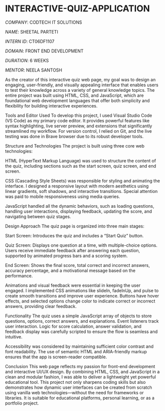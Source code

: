 # INTERACTIVE-QUIZ-APPLICATION

*COMPANY*: CODTECH IT SOLUTIONS

*NAME*: SHEETAL PARTETI

*INTERN ID*: CT06DF1107

*DOMAIN*: FRONT END DEVELOPMENT

*DURATION*: 6 WEEKS

*MENTOR*: NEELA SANTOSH

As the creator of this interactive quiz web page, my goal was to design an engaging, user-friendly, and visually appealing interface that enables users to test their knowledge across a variety of general knowledge topics. The entire project was built using HTML, CSS, and JavaScript, which are foundational web development languages that offer both simplicity and flexibility for building interactive experiences.

Tools and Editor Used
To develop this project, I used Visual Studio Code (VS Code) as my primary code editor. It provides powerful features like syntax highlighting, live server preview, and extensions that significantly streamlined my workflow. For version control, I relied on Git, and the live testing was done in Brave browser due to its robust developer tools.

Structure and Technologies
The project is built using three core web technologies:

HTML (HyperText Markup Language) was used to structure the content of the quiz, including sections such as the start screen, quiz screen, and end screen.

CSS (Cascading Style Sheets) was responsible for styling and animating the interface. I designed a responsive layout with modern aesthetics using linear gradients, soft shadows, and interactive transitions. Special attention was paid to mobile responsiveness using media queries.

JavaScript handled all the dynamic behaviors, such as loading questions, handling user interactions, displaying feedback, updating the score, and navigating between quiz stages.

Design Approach
The quiz page is organized into three main stages:

Start Screen: Introduces the quiz and includes a “Start Quiz” button.

Quiz Screen: Displays one question at a time, with multiple-choice options. Users receive immediate feedback after answering each question, supported by animated progress bars and a scoring system.

End Screen: Shows the final score, total correct and incorrect answers, accuracy percentage, and a motivational message based on the performance.

Animations and visual feedback were essential in keeping the user engaged. I implemented CSS animations like slideIn, fadeInUp, and pulse to create smooth transitions and improve user experience. Buttons have hover effects, and selected options change color to indicate correct or incorrect answers, providing clear feedback.

Functionality
The quiz uses a simple JavaScript array of objects to store questions, options, correct answers, and explanations. Event listeners track user interaction. Logic for score calculation, answer validation, and feedback display was carefully scripted to ensure the flow is seamless and intuitive.

Accessibility was considered by maintaining sufficient color contrast and font readability. The use of semantic HTML and ARIA-friendly markup ensures that the app is screen-reader compatible.

Conclusion
This web page reflects my passion for front-end development and interactive UI/UX design. By combining HTML, CSS, and JavaScript in a clean and modular fashion, I was able to deliver a lightweight yet powerful educational tool. This project not only sharpens coding skills but also demonstrates how dynamic user interfaces can be created from scratch using vanilla web technologies—without the need for frameworks or libraries. It is suitable for educational platforms, personal learning, or as a portfolio project.
